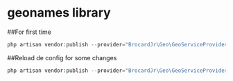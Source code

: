 # geonames library

##For first time
```php
php artisan vendor:publish --provider="BrocardJr\Geo\GeoServiceProvider"
```

##Reload de config for some changes
```php
php artisan vendor:publish --provider="BrocardJr\Geo\GeoServiceProvider" --force
```
